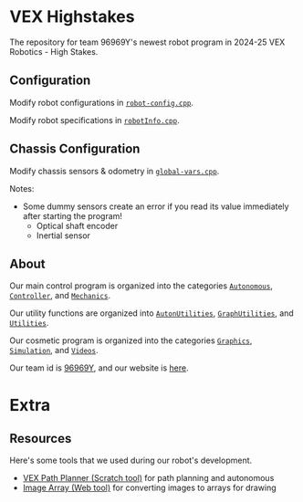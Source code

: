 # VEX Highstakes

The repository for team 96969Y's newest robot program in 2024-25 VEX Robotics - High Stakes.

## Configuration

Modify robot configurations in [`robot-config.cpp`](./src/robot-config.cpp).

Modify robot specifications in [`robotInfo.cpp`](./src/Utilities/robotInfo.cpp).

## Chassis Configuration

Modify chassis sensors & odometry in [`global-vars.cpp`](./src/global-vars.cpp).

Notes:

- Some dummy sensors create an error if you read its value immediately after starting the program!
	- Optical shaft encoder
	- Inertial sensor

## About

Our main control program is organized into the categories [`Autonomous`](./include/Autonomous/), [`Controller`](./include/Controller/), and [`Mechanics`](./include/Mechanics/).

Our utility functions are organized into [`AutonUtilities`](./include/AutonUtilities/), [`GraphUtilities`](./include/GraphUtilities/), and [`Utilities`](./include/Utilities/).

Our cosmetic program is organized into the categories [`Graphics`](./include/Graphics/), [`Simulation`](./include/Simulation/), and [`Videos`](./include/Videos/).

Our team id is [96969Y](https://www.robotevents.com/teams/VRC/96969Y), and our website is [here](https://mariochao.github.io/vex-pas1/).

# Extra

## Resources

Here's some tools that we used during our robot's development.
- [VEX Path Planner (Scratch tool)](https://scratch.mit.edu/projects/921506148/) for path planning and autonomous
- [Image Array (Web tool)](https://mariochao.github.io/image-array/) for converting images to arrays for drawing
